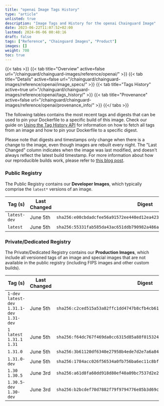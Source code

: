 ```yaml
---
title: "openai Image Tags History"
type: "article"
unlisted: true
description: "Image Tags and History for the openai Chainguard Image"
date: 2023-06-22T11:07:52+02:00
lastmod: 2024-06-06 00:48:16
draft: false
tags: ["Reference", "Chainguard Images", "Product"]
images: []
weight: 700
toc: true
---
```


{{< tabs >}}
{{< tab title="Overview" active=false url="/chainguard/chainguard-images/reference/openai/" >}}
{{< tab title="Details" active=false url="/chainguard/chainguard-images/reference/openai/image_specs/" >}}
{{< tab title="Tags History" active=true url="/chainguard/chainguard-images/reference/openai/tags_history/" >}}
{{< tab title="Provenance" active=false url="/chainguard/chainguard-images/reference/openai/provenance_info/" >}}
{{</ tabs >}}

The following tables contains the most recent tags and digests that can be used to pin your Dockerfile to a specific build of this image. Check our guide on [Using the Tag History API](/chainguard/chainguard-images/using-the-tag-history-api/) for information on how to fetch all tags from an image and how to pin your Dockerfile to a specific digest.

Please note that digests and timestamps only change when there is a change to the image, even though images are rebuilt every night. The "Last Changed" column indicates when the image was last modified, and doesn't always reflect the latest build timestamp. For more information about how our reproducible builds work, please refer to [this blog post](https://www.chainguard.dev/unchained/reproducing-chainguards-reproducible-image-builds).

### Public Registry
The Public Registry contains our **Developer Images**, which typically comprise the `latest*` versions of an image.

| Tag (s)       | Last Changed | Digest                                                                    |
|---------------|--------------|---------------------------------------------------------------------------|
|  `latest-dev` | June 5th     | `sha256:e00cbdadcfee56a91572ee440ed12ea423a74d9a05d2ed71cb2ead5d85ab9cb0` |
|  `latest`     | June 5th     | `sha256:55331fab585da43ac651ddb790982a486a1e257dcfc4e73c88ad5d78f6ec4323` |


### Private/Dedicated Registry
The Private/Dedicated Registry contains our **Production Images**, which include all versioned tags of an image and special images that are not available in the public registry (including FIPS images and other custom builds).

| Tag (s)                                       | Last Changed | Digest                                                                    |
|-----------------------------------------------|--------------|---------------------------------------------------------------------------|
|  `1-dev` `latest-dev` `1.31.1-dev` `1.31-dev` | June 5th     | `sha256:c2ced515a53a82ffc1dd4747b8cfb4cb61625654b5ea56fb71064e0b6e677e1a` |
|  `1` `latest` `1.31.1` `1.31`                 | June 5th     | `sha256:f64dc767f469da0cc6315d85a88f0153249d5811a87dc9e9a968576726d0beaa` |
|  `1.31.0`                                     | June 5th     | `sha256:3b61120df6340e27958b4ede7d2e7a6a8448f723c1e4649dd562d2316700d324` |
|  `1.31.0-dev`                                 | June 5th     | `sha256:1784acc026f56534a0fb756ba6ec11c8bf6fbc7db54c50f0b23c298db198d9cb` |
|  `1.30` `1.30.5`                              | June 3rd     | `sha256:a61d8fa60dd918d80ef40a09bc7537d2e2bc2b055846206dec4cbb38a6df1a6d` |
|  `1.30.5-dev` `1.30-dev`                      | June 3rd     | `sha256:b2bcdef70d7882f79f9794776e85b3d69c4a039a2eee0661fc602d248ad2cb4d` |

